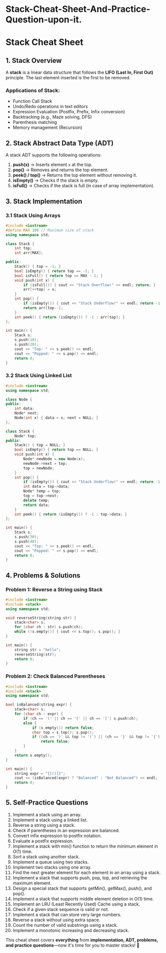 # Stack-Cheat-Sheet-And-Practice-Question-upon-it.

# Stack Cheat Sheet

## 1. Stack Overview

A **stack** is a linear data structure that follows the **LIFO (Last In, First Out)** principle. The last element inserted is the first to be removed.

### Applications of Stack:

- Function Call Stack
- Undo/Redo operations in text editors
- Expression Evaluation (Postfix, Prefix, Infix conversion)
- Backtracking (e.g., Maze solving, DFS)
- Parenthesis matching
- Memory management (Recursion)

## 2. Stack Abstract Data Type (ADT)

A stack ADT supports the following operations:

1. **push(x)** → Inserts element `x` at the top.
2. **pop()** → Removes and returns the top element.
3. **peek() / top()** → Returns the top element without removing it.
4. **isEmpty()** → Checks if the stack is empty.
5. **isFull()** → Checks if the stack is full (in case of array implementation).

## 3. Stack Implementation

### 3.1 Stack Using Arrays

```cpp
#include <iostream>
#define MAX 100 // Maximum size of stack
using namespace std;

class Stack {
    int top;
    int arr[MAX];

public:
    Stack() { top = -1; }
    bool isEmpty() { return top == -1; }
    bool isFull() { return top == MAX - 1; }
    void push(int x) {
        if (isFull()) { cout << "Stack Overflow!" << endl; return; }
        arr[++top] = x;
    }
    int pop() {
        if (isEmpty()) { cout << "Stack Underflow!" << endl; return -1; }
        return arr[top--];
    }
    int peek() { return (isEmpty()) ? -1 : arr[top]; }
};

int main() {
    Stack s;
    s.push(10);
    s.push(20);
    cout << "Top: " << s.peek() << endl;
    cout << "Popped: " << s.pop() << endl;
    return 0;
}
```

### 3.2 Stack Using Linked List

```cpp
#include <iostream>
using namespace std;

class Node {
public:
    int data;
    Node* next;
    Node(int x) { data = x; next = NULL; }
};

class Stack {
    Node* top;
public:
    Stack() { top = NULL; }
    bool isEmpty() { return top == NULL; }
    void push(int x) {
        Node* newNode = new Node(x);
        newNode->next = top;
        top = newNode;
    }
    int pop() {
        if (isEmpty()) { cout << "Stack Underflow!" << endl; return -1; }
        int data = top->data;
        Node* temp = top;
        top = top->next;
        delete temp;
        return data;
    }
    int peek() { return (isEmpty()) ? -1 : top->data; }
};

int main() {
    Stack s;
    s.push(30);
    s.push(40);
    cout << "Top: " << s.peek() << endl;
    cout << "Popped: " << s.pop() << endl;
    return 0;
}
```

## 4. Problems & Solutions

### Problem 1: Reverse a String using Stack

```cpp
#include <iostream>
#include <stack>
using namespace std;

void reverseString(string str) {
    stack<char> s;
    for (char ch : str) s.push(ch);
    while (!s.empty()) { cout << s.top(); s.pop(); }
}

int main() {
    string str = "hello";
    reverseString(str);
    return 0;
}
```

### Problem 2: Check Balanced Parentheses

```cpp
#include <iostream>
#include <stack>
using namespace std;

bool isBalanced(string expr) {
    stack<char> s;
    for (char ch : expr) {
        if (ch == '(' || ch == '{' || ch == '[') s.push(ch);
        else {
            if (s.empty()) return false;
            char top = s.top(); s.pop();
            if ((ch == ')' && top != '(') || (ch == '}' && top != '{') || (ch == ']' && top != '['))
                return false;
        }
    }
    return s.empty();
}

int main() {
    string expr = "{[()]}";
    cout << (isBalanced(expr) ? "Balanced" : "Not Balanced") << endl;
    return 0;
}
```

## 5. Self-Practice Questions

1. Implement a stack using an array.
2. Implement a stack using a linked list.
3. Reverse a string using a stack.
4. Check if parentheses in an expression are balanced.
5. Convert infix expression to postfix notation.
6. Evaluate a postfix expression.
7. Implement a stack with min() function to return the minimum element in O(1) time.
8. Sort a stack using another stack.
9. Implement a queue using two stacks.
10. Implement two stacks using one array.
11. Find the next greater element for each element in an array using a stack.
12. Implement a stack that supports push, pop, top, and retrieving the maximum element.
13. Design a special stack that supports getMin(), getMax(), push(), and pop().
14. Implement a stack that supports middle element deletion in O(1) time.
15. Implement an LRU (Least Recently Used) Cache using a stack.
16. Check if a given stack sequence is valid or not.
17. Implement a stack that can store very large numbers.
18. Reverse a stack without using extra space.
19. Count the number of valid substrings using a stack.
20. Implement a monotonic increasing and decreasing stack.

This cheat sheet covers **everything** from **implementation, ADT, problems, and practice questions**—now it's time for you to master stacks! 🚀
